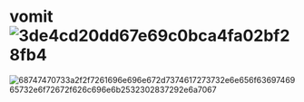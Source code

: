 # vomit![3de4cd20dd67e69c0bca4fa02bf28fb4](https://github.com/vomit-vomit/vomit/assets/117491611/e4ccd119-888a-48b2-acf4-bd0e920c98b2)
![68747470733a2f2f7261696e696e672d7374617273732e6e656f6369746965732e6f72672f626c696e6b2532302837292e6a7067](https://github.com/vomit-vomit/vomit/assets/117491611/0f0461df-a3bc-4d4e-bb69-7c11abff40c4)
